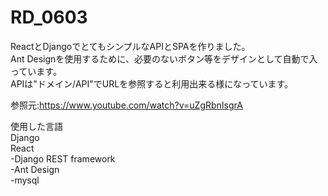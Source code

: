 # RD_0603
ReactとDjangoでとてもシンプルなAPIとSPAを作りました。  
Ant Designを使用するために、必要のないボタン等をデザインとして自動で入っています。  
APIは"ドメイン/API"でURLを参照すると利用出来る様になっています。
  
参照元:https://www.youtube.com/watch?v=uZgRbnIsgrA
  
使用した言語  
Django  
React  
-Django REST framework  
-Ant Design  
-mysql  
